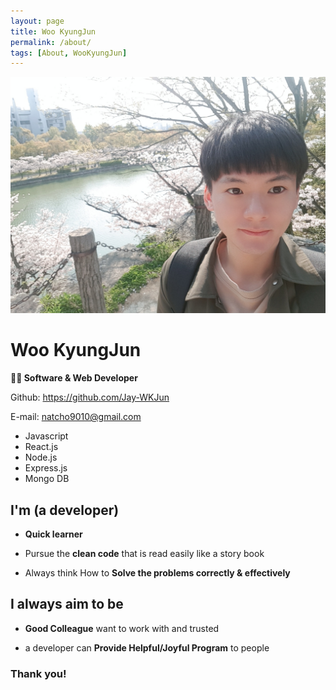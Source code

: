 ```yaml
---
layout: page
title: Woo KyungJun
permalink: /about/
tags: [About, WooKyungJun]
---
```


<p align="center" ><img src="../assets/img/aboutMe/images/profile.jpg" /></p>

# Woo KyungJun

<b>👨‍💻 Software & Web Developer</b>

Github: <a href="https://github.com/Jay-WKJun">https://github.com/Jay-WKJun</a>

E-mail: natcho9010@gmail.com

- Javascript
- React.js
- Node.js
- Express.js
- Mongo DB

## I'm (a developer)

- **Quick learner**

- Pursue the **clean code** that is read easily like a story book

- Always think How to **Solve the problems correctly & effectively**

## I always aim to be

- **Good Colleague** want to work with and trusted

- a developer can **Provide Helpful/Joyful Program** to people

### Thank you!
